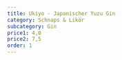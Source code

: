 ```yaml
---
title: Ukiyo - Japanischer Yuzu Gin
category: Schnaps & Likör
subcategory: Gin
price1: 4,0
price2: 7,5
order: 1
---
```

